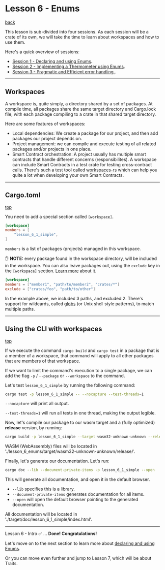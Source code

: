 # Lesson 6 - Enums

[back](https://github.com/On0n0k1/Tutorial_NEAR_Rust/tree/main/EN/)

This lesson is sub-divided into four sessions. As each session will be a crate of its own, we will take the time to learn about workspaces and how to use them.

Here's a quick overview of sessions:
 - [Session 1 - Declaring and using Enums](https://github.com/On0n0k1/Tutorial_NEAR_Rust/tree/main/EN/lesson_6_enums/lesson_6_1_simple/).
 - [Session 2 - Implementing a Thermometer using Enums](https://github.com/On0n0k1/Tutorial_NEAR_Rust/tree/main/EN/lesson_6_enums/lesson_6_2_thermometer/).
 - [Session 3 - Pragmatic and Efficient error handling.](https://github.com/On0n0k1/Tutorial_NEAR_Rust/tree/main/EN/lesson_6_enums/lesson_6_3_game_score/).
 
---

## Workspaces

A workspace is, quite simply, a directory shared by a set of packages. At compile time, all packages share the same target directory and Cargo.lock file, with each package compiling to a crate in that shared target directory. 

Here are some features of workspaces: 
 - Local dependencies: We create a package for our project, and then add packages our project depends on. 
 - Project management: we can compile and execute testing of all related packages and/or projects in one place. 
 - Smart Contract orchestration: A project usually has multiple smart contracts that handle different concerns (responsibilites). A workspace can include Smart Contracts in a test crate for testing cross-contract calls. There's such a test tool called [workspaces-rs](https://github.com/near/workspaces-rs) which can help you quite a lot when developing your own Smart Contracts.
 

---

## Cargo.toml
[top](#workspaces)

You need to add a special section called `[workspace]`.

```toml
[workspace]
members = [
    "lesson_6_1_simple",
]
```

`members` is a list of packages (projects) managed in this workspace.

:hand: **NOTE:** every package found in the workspace directory, will be included in the workspace. You can also leave packages out, using the `exclude` key in the `[workspace]` section. [Learn more](https://doc.rust-lang.org/cargo/reference/workspaces.html#the-workspace-section) about it. 


```toml
[workspace]
members = ["member1", "path/to/member2", "crates/*"]
exclude = ["crates/foo", "path/to/other"]
```
In the example above, we included 3 paths, and excluded 2. There's support for wildcards, called [globs](https://docs.rs/glob/0.3.0/glob/struct.Pattern.html) (or Unix shell style patterns), to match multiple paths. 

---

## Using the CLI with workspaces
[top](#workspaces)

If we execute the command `cargo build` and `cargo test` in a package that is a member of a workspace, that command will apply to all other packages that are members of that workspace. 

If we want to limit the command's execution to a single package, we can add the flag `-p` / `--package` or `--workspace` to the command. 

Let's test `lesson_6_1_simple` by running the following command:

```bash
cargo test -p lesson_6_1_simple -- --nocapture --test-threads=1
```

`--nocapture` will print all output.

`--test-threads=1` will run all tests in one thread, making the output legible.

Now, let's compile our package to our wasm target and a (fully optimized) **release** version, by running: 

```bash
cargo build -p lesson_6_1_simple --target wasm32-unknown-unknown --release
```
WASM (WebAssembly) files will be located in './lesson_6_enums/target/wasm32-unknown-unknown/release/'.

Finally, let's generate our documentation. Let's run: 
```bash
cargo doc --lib --document-private-items -p lesson_6_1_simple --open
```
This will generate all documentation, and open it in the default browser. 

 - `--lib` specifies this is a library.
 - `--document-private-items` generates documentation for all items.
 - `--open` will open the default browser pointing to the generated documentation. 

All documentation will be located in './target/doc/lesson_6_1_simple/index.html'.


---

Lesson 6 - Intro :white_check_mark: ... **Done! Congratulations!**

Let's move on to the next section to learn more about [declaring and using Enums](https://github.com/On0n0k1/Tutorial_NEAR_Rust/tree/main/EN/lesson_6_enums/lesson_6_1_simple/).


Or you can move even further and jump to Lesson 7, which will be about Traits.

